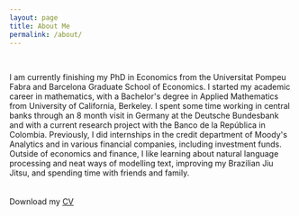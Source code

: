 ```yaml
---
layout: page
title: About Me
permalink: /about/
---
```

<br>

I am currently finishing my PhD in Economics from the Universitat Pompeu Fabra and Barcelona Graduate School of Economics. I started my academic career in mathematics, with a Bachelor's degree in Applied Mathematics from University of California, Berkeley. I spent some time working in central banks through an 8 month visit in Germany at the Deutsche Bundesbank and with a current research project with the Banco de la Rep&uacute;blica in Colombia. Previously, I did internships in the credit department of Moody's Analytics and in various financial companies, including investment funds. Outside of economics and finance, I like learning about natural language processing and neat ways of modelling text, improving my Brazilian Jiu Jitsu, and spending time with friends and family.   
<br>
<br>
Download my <a href="https://pesoto.github.io/files/soto-cv.pdf" download="Soto, Paul- CV">CV</a><br>
<br>
